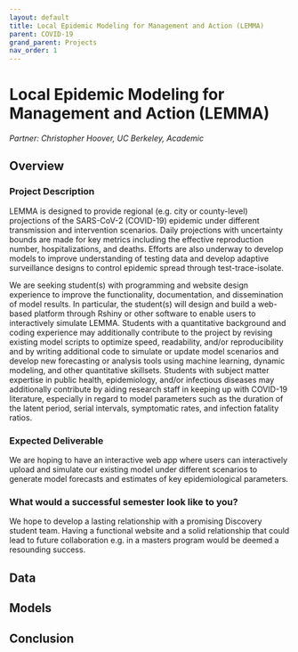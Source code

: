 ```yaml
---
layout: default
title: Local Epidemic Modeling for Management and Action (LEMMA)
parent: COVID-19
grand_parent: Projects 
nav_order: 1
---
```



# Local Epidemic Modeling for Management and Action (LEMMA)
*Partner: Christopher Hoover, UC Berkeley, Academic*

## Overview
### Project Description
LEMMA is designed to provide regional (e.g. city or county-level) projections of the SARS-CoV-2 (COVID-19) epidemic under different transmission and intervention scenarios. Daily projections with uncertainty bounds are made for key metrics including the effective reproduction number, hospitalizations, and deaths. Efforts are also underway to develop models to improve understanding of testing data and develop adaptive surveillance designs to control epidemic spread through test-trace-isolate.

We are seeking student(s) with programming and website design experience to improve the functionality, documentation, and dissemination of model results. In particular, the student(s) will design and build a web-based platform through Rshiny or other software to enable users to interactively simulate LEMMA. Students with a quantitative background and coding experience may additionally contribute to the project by revising existing model scripts to optimize speed, readability, and/or reproducibility and by writing additional code to simulate or update model scenarios and develop new forecasting or analysis tools using machine learning, dynamic modeling, and other quantitative skillsets. Students with subject matter expertise in public health, epidemiology, and/or infectious diseases may additionally contribute by aiding research staff in keeping up with COVID-19 literature, especially in regard to model parameters such as the duration of the latent period, serial intervals, symptomatic rates, and infection fatality ratios. 
### Expected Deliverable
We are hoping to have an interactive web app where users can interactively upload and simulate our existing model under different scenarios to generate model forecasts and estimates of key epidemiological parameters.
### What would a successful semester look like to you?
We hope to develop a lasting relationship with a promising Discovery student team. Having a functional website and a solid relationship that could lead to future collaboration e.g. in a masters program would be deemed a resounding success.

## Data

## Models

## Conclusion


```python

```

